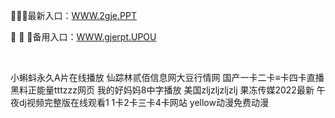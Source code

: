 <p>
	🚆🚆🚆最新入口：<a href="http://www.baidu.com/link?url=6MA2SWnO3Raqke39an_0PUxosM6ZrUGzi1BN9tNnlPW&wd">WWW.2gje.PPT</a> 
	<p>
		🌙
🌙
🌙备用入口：<a href="http://www.baidu.com/link?url=6MA2SWnO3Raqke39an_0PUxosM6ZrUGzi1BN9tNnlPW&wd">WWW.gjerpt.UPOU</a> 
	</p>
	<p>
		<br />
	</p>
	<p>
		小蝌蚪永久A片在线播放
仙踪林贰佰信息网大豆行情网
国产一卡二卡≡卡四卡直播
黑料正能量tttzzz网页
我的好妈妈8中字播放
美国zljzljzljzlj
果冻传媒2022最新
午夜dj视频完整版在线观看1
1卡2卡三卡4卡网站
yellow动漫免费动漫
	</p>
